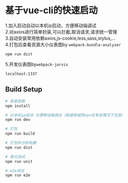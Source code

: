 # 基于vue-cli的快速启动

1.加入启动自动以本机ip启动，方便移动端调试   
2.对axios进行简单封装,可以拦截,取消请求,请求统一管理   
3.自动安装常用依赖axios,js-cookie,less,sass,stylus,...     
4.打包后查看资源大小仪表图by `webpack-bundle-analyzer`    
```
npm run dist
```
5.开发仪表图by`webpack-jarvis`
```
localhost:1337
```


## Build Setup

``` bash
# 安装依赖
npm install

# 以本机ip启动 方便移动端调试（链接局域网vpn在有些情况下无效）
npm run dev

# 打包
npm run build

# 打包并分析构建
npm run dist

# 单元测试
npm run unit

# e2e测试
npm run e2e
